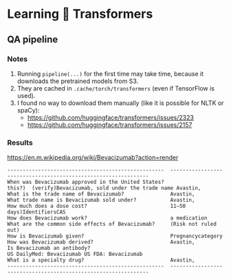 # Learning 🤗 Transformers

## QA pipeline

### Notes

1. Running `pipeline(...)` for the first time may take time, because
   it downloads the pretrained models from S3.
2. They are cached in `.cache/torch/transformers` (even if TensorFlow is
   used).
3. I found no way to download them manually (like it is possible for NLTK
   or spaCy):
   - https://github.com/huggingface/transformers/issues/2323
   - https://github.com/huggingface/transformers/issues/2157

### Results

https://en.m.wikipedia.org/wiki/Bevacizumab?action=render

    ---------------------------------------------------  ---------------------------------------------------------------
    When was Bevacizumab approved in the United States?  this?)  (verify)Bevacizumab, sold under the trade name Avastin,
    What is the trade name of Bevacizumab?               Avastin,
    What trade name is Bevacizumab sold under?           Avastin,
    How much does a dose cost?                           11–50 days)IdentifiersCAS
    How does Bevacizumab work?                           a medication
    What are the common side effects of Bevacizumab?     (Risk not ruled out)
    How is Bevacizumab given?                            Pregnancycategory
    How was Bevacizumab derived?                         Avastin,
    Is Bevacizumab an antibody?                          US DailyMed: Bevacizumab US FDA: Bevacizumab
    What is a specialty drug?                            Avastin,
    ---------------------------------------------------  ---------------------------------------------------------------
